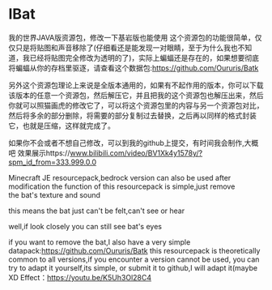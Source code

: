 # IBat
我的世界JAVA版资源包，修改一下基岩版也能使用
这个资源包的功能很简单，仅仅只是将贴图和声音移除了(仔细看还是能发现一对眼睛，至于为什么我也不知道，我已经将贴图完全修改为透明的了)，实际上蝙蝠还是存在的，如果想要彻底将蝙蝠从你的存档里驱逐，请查看这个数据包:https://github.com/Oururis/Batk

另外这个资源包理论上来说是全版本通用的，如果有不起作用的版本，你可以下载该版本的任意一个资源包，然后解压它，并且把我的这个资源包也解压出来，然后你就可以照猫画虎的修改它了，可以将这个资源包里的内容与另一个资源包对比，然后将多余的部分删除，将需要的部分复制过去替换，之后再以同样的格式封装它，也就是压缩，这样就完成了。

如果你不会或者不想自己修改，可以到我的github上提交，有时间我会制作,大概吧
效果展示https://www.bilibili.com/video/BV1Xk4y1578y/?spm_id_from=333.999.0.0

Minecraft JE resourcepack,bedrock version can also be used after modification
the function of this resourcepack is simple,just remove the bat's texture and sound

this means the bat just can't be felt,can't see or hear

well,if look closely you can still see bat's eyes

if you want to remove the bat,I also have a very simple datapack:https://github.com/Oururis/Batk
this resourcepack is theoretically common to all versions,if you encounter a version cannot be used, you can try to adapt it yourself,its simple, or submit it to github,I will adapt it(maybe XD
Effect：https://youtu.be/K5Uh3Ol28C4

